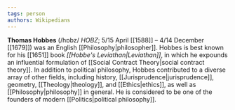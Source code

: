 ```yaml
---
tags: person
authors: Wikipedians
---
```


**Thomas Hobbes** (/hɒbz/ _HOBZ_; 5/15 April [[1588]] – 4/14 December [[1679]]) was an English [[Philosophy|philosopher]]. Hobbes is best known for his [[1651]] book _[[Hobbe's Leviathan|Leviathan]]_, in which he expounds an influential formulation of [[Social Contract Theory|social contract theory]]. In addition to political philosophy, Hobbes contributed to a diverse array of other fields, including history, [[Jurisprudence|jurisprudence]], geometry, [[Theology|theology]], and [[Ethics|ethics]], as well as [[Philosophy|philosophy]] in general. He is considered to be one of the founders of modern [[Politics|political philosophy]].